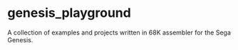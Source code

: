 # genesis_playground
A collection of examples and projects written in 68K assembler for the Sega Genesis.
